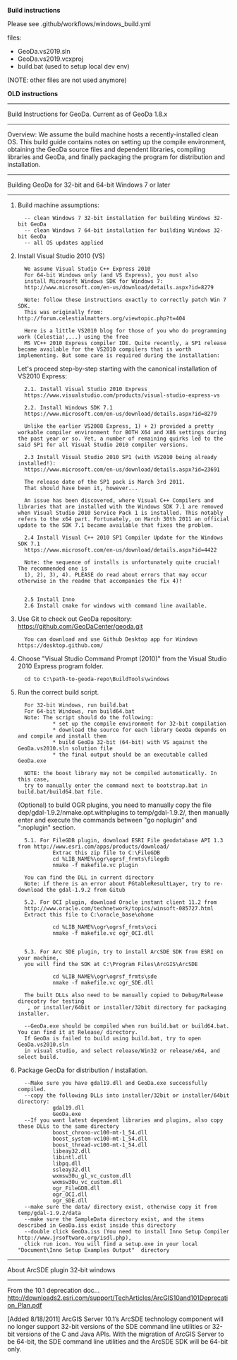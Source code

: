 **Build instructions**

Please see .github/workflows/windows_build.yml

files:

- GeoDa.vs2019.sln
- GeoDa.vs2019.vcxproj
- build.bat (used to setup local dev env)

(NOTE: other files are not used anymore)


**OLD instructions**

*****************************************************************
Build Instructions for GeoDa.  Current as of GeoDa 1.8.x
*****************************************************************

Overview: We assume the build machine hosts a recently-installed
clean OS.  This build guide contains notes on setting up the compile
environment, obtaining the GeoDa source files and dependent libraries,
compiling libraries and GeoDa, and finally packaging the program
for distribution and installation.

***************************************************************
Building GeoDa for 32-bit and 64-bit Windows 7 or later
***************************************************************

1. Build machine assumptions:

         -- clean Windows 7 32-bit installation for building Windows 32-bit GeoDa
         -- clean Windows 7 64-bit installation for building Windows 32-bit GeoDa
         -- all OS updates applied

2. Install Visual Studio 2010 (VS)

         We assume Visual Studio C++ Express 2010
         For 64-bit Windows only (and VS Express), you must also
         install Microsoft Windows SDK for Windows 7:
         http://www.microsoft.com/en-us/download/details.aspx?id=8279

         Note: follow these instructions exactly to correctly patch Win 7 SDK.
         This was originally from: http://forum.celestialmatters.org/viewtopic.php?t=404

         Here is a little VS2010 blog for those of you who do programming work (Celestia!,...) using the free
         MS VC++ 2010 Express compiler IDE. Quite recently, a SP1 release became available for the VS2010 compilers that is worth implementing. But some care is required during the installation:


    Let's proceed step-by-step starting with the canonical installation of VS2010 Express:


         2.1. Install Visual Studio 2010 Express
         https://www.visualstudio.com/products/visual-studio-express-vs

         2.2. Install Windows SDK 7.1
         https://www.microsoft.com/en-us/download/details.aspx?id=8279

         Unlike the earlier VS2008 Express, 1) + 2) provided a pretty workable compiler environment for BOTH X64 and X86 settings during the past year or so. Yet, a number of remaining quirks led to the said SP1 for all Visual Studio 2010 compiler versions.

         2.3 Install Visual Studio 2010 SP1 (with VS2010 being already installed!):
         https://www.microsoft.com/en-us/download/details.aspx?id=23691

         The release date of the SP1 pack is March 3rd 2011.
         That should have been it, however...

         An issue has been discovered, where Visual C++ Compilers and libraries that are installed with the Windows SDK 7.1 are removed when Visual Studio 2010 Service Pack 1 is installed. This notably refers to the x64 part. Fortunately, on March 30th 2011 an official update to the SDK 7.1 became available that fixes the problem.

         2.4 Install Visual C++ 2010 SP1 Compiler Update for the Windows SDK 7.1
         https://www.microsoft.com/en-us/download/details.aspx?id=4422

         Note: the sequence of installs is unfortunately quite crucial! The recommended one is
         1), 2), 3), 4). PLEASE do read about errors that may occur otherwise in the readme that accompanies the fix 4)!


         2.5 Install Inno
         2.6 Install cmake for windows with command line available.

3. Use Git to check out GeoDa repository: https://github.com/GeoDaCenter/geoda.git

         You can download and use Github Desktop app for Windows https://desktop.github.com/
 
4. Choose "Visual Studio Command Prompt (2010)" from the
   Visual Studio 2010 Express program folder.
   
         cd to C:\path-to-geoda-repo\BuildTools\windows
 
5. Run the correct build script.

         For 32-bit Windows, run build.bat
         For 64-bit Windows, run build64.bat
         Note: The script should do the following:
                  * set up the compile environment for 32-bit compilation
                  * download the source for each library GeoDa depends on and compile and install them
                  * build GeoDa 32-bit (64-bit) with VS against the GeoDa.vs2010.sln solution file
                  * the final output should be an executable called GeoDa.exe

         NOTE: the boost library may not be compiled automatically. In this case,
         try to manually enter the command next to bootstrap.bat in build.bat/build64.bat file.

    (Optional) to build OGR plugins, you need to manually copy the file
    dep/gdal-1.9.2/nmake.opt.withplugins to temp/gdal-1.9.2/,
    then manually enter and execute the commands between "go noplugin" and ":noplugin" section.
 
         5.1. For FileGDB plugin, download ESRI File geodatabase API 1.3 from http://www.esri.com/apps/products/download/
                  Extrac this zip file to C:\FileGDB
                  cd %LIB_NAME%\ogr\ogrsf_frmts\filegdb
                  nmake -f makefile.vc plugin
                  
         You can find the DLL in current directory 
         Note: if there is an error about PGtableResultLayer, try to re-download the gdal-1.9.2 from Gitub
         
         5.2. For OCI plugin, download Oracle instant client 11.2 from 
         http://www.oracle.com/technetwork/topics/winsoft-085727.html
         Extract this file to C:\oracle_base\ohome
         
                  cd %LIB_NAME%\ogr\ogrsf_frmts\oci
                  nmake -f makefile.vc ogr_OCI.dll
         
         
         5.3. For Arc SDE plugin, try to install ArcSDE SDK from ESRI on your machine, 
         you will find the SDK at C:\Program Files\ArcGIS\ArcSDE
                  
                  cd %LIB_NAME%\ogr\ogrsf_frmts\sde
                  nmake -f makefile.vc ogr_SDE.dll
                  
         The built DLLs also need to be manually copied to Debug/Release direcotry for testing 
          , or installer/64bit or installer/32bit directory for packaging installer.

         --GeoDa.exe should be compiled when run build.bat or build64.bat. You can find it at Release/ directory.
         If GeoDa is failed to build using build.bat, try to open GeoDa.vs2010.sln
         in visual studio, and select release/Win32 or release/x64, and select build. 


6. Package GeoDa for distribution / installation.

         --Make sure you have gdal19.dll and GeoDa.exe successfully compiled.
         --copy the following DLLs into installer/32bit or installer/64bit directory:
                  gdal19.dll
                  GeoDa.exe
         --If you want latest dependent libraries and plugins, also copy these DLLs to the same directory
                  boost_chrono-vc100-mt-1_54.dll 
                  boost_system-vc100-mt-1_54.dll
                  boost_thread-vc100-mt-1_54.dll
                  libeay32.dll
                  libintl.dll
                  libpq.dll
                  ssleay32.dll
                  wxmsw30u_gl_vc_custom.dll
                  wxmsw30u_vc_custom.dll
                  ogr_FileGDB.dll
                  ogr_OCI.dll
                  ogr_SDE.dll
         --make sure the data/ directory exist, otherwise copy it from temp/gdal-1.9.2/data 
         --make sure the SampleData directory exist, and the items described in GeoDa.iss exist inside this directory 
         --double click GeoDa.iss (You need to install Inno Setup Compiler http://www.jrsoftware.org/isdl.php), 
         click run icon. You will find a setup.exe in your local "Document\Inno Setup Examples Output"  directory

***************************************************************
About ArcSDE plugin 32-bit windows
***************************************************************
From the 10.1 deprecation doc…
http://downloads2.esri.com/support/TechArticles/ArcGIS10and101Deprecation_Plan.pdf
 
[Added 8/18/2011]
ArcGIS Server 10.1’s ArcSDE technology component will no longer support 32-bit versions of the SDE command line utilities or 32-bit versions of the C and Java APIs. With the migration of ArcGIS Server to be 64-bit, the SDE command line utilities and the ArcSDE SDK will be 64-bit only.
